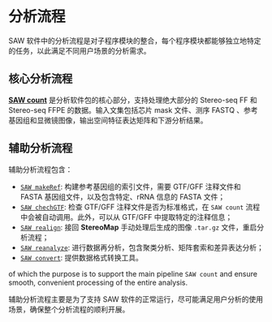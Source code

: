 # 分析流程

SAW 软件中的分析流程是对子程序模块的整合，每个程序模块都能够独立地特定的任务，以此满足不同用户场景的分析需求。

## 核心分析流程

[**SAW count**](count/) 是分析软件包的核心部分，支持处理绝大部分的 Stereo-seq FF 和 Stereo-seq FFPE 的数据。输入文集包括芯片 mask 文件、测序 FASTQ 、参考基因组和显微镜图像，输出空间特征表达矩阵和下游分析结果。

## 辅助分析流程

辅助分析流程包含：

* [`SAW makeRef`](../../shi-yong-jiao-cheng/preparation-of-reference.md#saw-makeref): 构建参考基因组的索引文件，需要 GTF/GFF 注释文件和 FASTA 基因组文件，以及包含特定、rRNA 信息的 FASTA 文件；
* [`SAW chechGTF`](../../shi-yong-jiao-cheng/preparation-of-reference.md#saw-checkgtf): 检查 GTF/GFF 注释文件是否为标准格式，在 `SAW count` 流程中会被自动调用。此外，可以从 GTF/GFF 中提取特定的注释信息；
* [`SAW realign`](../../shi-yong-jiao-cheng/shou-dong-tu-xiang-chu-li.md): 接回 **StereoMap** 手动处理后生成的图像 `.tar.gz` 文件，重启分析流程；
* [`SAW reanalyze`](../../shi-yong-jiao-cheng/secondary-analysis.md): 进行数据再分析，包含聚类分析、矩阵套索和差异表达分析；
* [`SAW convert`](../../shi-yong-jiao-cheng/shu-ju-ge-shi-zhuan-huan.md): 提供数据格式转换工具。

of which the purpose is to support the main pipeline `SAW count` and ensure smooth, convenient processing of the entire analysis.

辅助分析流程主要是为了支持 SAW 软件的正常运行，尽可能满足用户分析的使用场景，确保整个分析流程的顺利开展。
